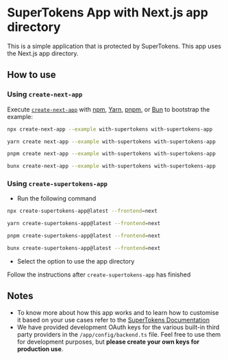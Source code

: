 # SuperTokens App with Next.js app directory

This is a simple application that is protected by SuperTokens. This app uses the Next.js app directory.

## How to use

### Using `create-next-app`

Execute [`create-next-app`](https://github.com/vercel/next.js/tree/canary/packages/create-next-app) with [npm](https://docs.npmjs.com/cli/init), [Yarn](https://yarnpkg.com/lang/en/docs/cli/create/), [pnpm](https://pnpm.io), or [Bun](https://bun.sh/docs/cli/bunx) to bootstrap the example:

```bash
npx create-next-app --example with-supertokens with-supertokens-app
```

```bash
yarn create next-app --example with-supertokens with-supertokens-app
```

```bash
pnpm create next-app --example with-supertokens with-supertokens-app
```

```bash
bunx create-next-app --example with-supertokens with-supertokens-app
```

### Using `create-supertokens-app`

- Run the following command

```bash
npx create-supertokens-app@latest --frontend=next
```

```bash
yarn create-supertokens-app@latest --frontend=next
```

```bash
pnpm create-supertokens-app@latest --frontend=next
```

```bash
bunx create-supertokens-app@latest --frontend=next
```

- Select the option to use the app directory

Follow the instructions after `create-supertokens-app` has finished

## Notes

- To know more about how this app works and to learn how to customise it based on your use cases refer to the [SuperTokens Documentation](https://supertokens.com/docs/guides)
- We have provided development OAuth keys for the various built-in third party providers in the `/app/config/backend.ts` file. Feel free to use them for development purposes, but **please create your own keys for production use**.
